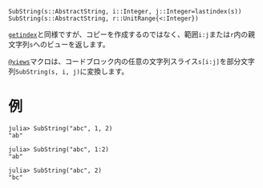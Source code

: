```
SubString(s::AbstractString, i::Integer, j::Integer=lastindex(s))
SubString(s::AbstractString, r::UnitRange{<:Integer})
```

[`getindex`](@ref)と同様ですが、コピーを作成するのではなく、範囲`i:j`または`r`内の親文字列`s`へのビューを返します。

[`@views`](@ref)マクロは、コードブロック内の任意の文字列スライス`s[i:j]`を部分文字列`SubString(s, i, j)`に変換します。

# 例

```jldoctest
julia> SubString("abc", 1, 2)
"ab"

julia> SubString("abc", 1:2)
"ab"

julia> SubString("abc", 2)
"bc"
```
